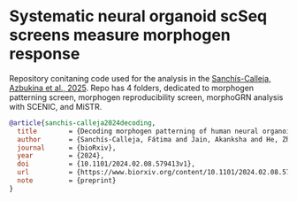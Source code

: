 # Systematic neural organoid scSeq screens measure morphogen response




Repository conitaning code used for the analysis in the [Sanchís-Calleja, Azbukina et al., 2025](https://www.biorxiv.org/content/10.1101/2024.02.08.579413v1).
Repo has 4 folders, dedicated to morphogen patterning screen, morphogen reproducibility screen, morphoGRN analysis with SCENIC, and MiSTR.



```bibtex
@article{sanchis-calleja2024decoding,
  title        = {Decoding morphogen patterning of human neural organoids with a multiplexed single-cell transcriptomic screen},
  author       = {Sanchís-Calleja, Fátima and Jain, Akanksha and He, Zhisong and Okamoto, Ryoko and Rusimbi, Charlotte and Rifes, Pedro and Rathore, Gaurav Singh and Santel, Małgorzata and Janssens, Jasper and Seimiya, Makiko and Fleck, Jonas Simon and Kirkeby, Agnete and Camp, J. Gray and Treutlein, Barbara},
  journal      = {bioRxiv},
  year         = {2024},
  doi          = {10.1101/2024.02.08.579413v1},
  url          = {https://www.biorxiv.org/content/10.1101/2024.02.08.579413v1},
  note         = {preprint}
}

```

